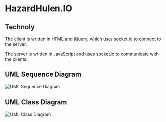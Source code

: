 # HazardHulen.IO

## Technoly ##
The client is written in HTML and jQuery, which uses socket.io to connect to the server.

The server is written in JavaScript and uses socket.io to communicate with the clients.

## UML Sequence Diagram
![UML Sequence Diagram](https://github.com/DrBumlehund/off_the_books/blob/master/Documentation/sequence.png "UML Sequence Diagram")

## UML Class Diagram
![UML Class Diagram](https://github.com/DrBumlehund/off_the_books/blob/master/Documentation/ClassDiag.png "UML Class Diagram")
